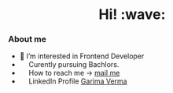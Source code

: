 <!-- ![badge](https://komarev.com/ghpvc/?username=Garima449)
![profileimage](assets/profile.png)
 -->
<h1 align='center'> Hi! :wave:</h1>

<!-- 
for images 
<img src="" style="height:14px" title=""> 
     
for anchor images 
<a href="" title=""><img src="" style="height:26px"></a>  
--->
### About me
- 👀 I’m interested in Frontend Developer
- <img src="https://d.newsweek.com/en/full/520858/supermoon-moon-smartphone-photo-picture.webp?w=737&f=3af9241c96b2332570de554b21c624e8.jpeg" style="height:14px"> Curently pursuing Bachlors.
- <img src="https://cdn4.iconfinder.com/data/icons/social-media-logos-6/512/112-gmail_email_mail-512.png" style="height:14px"> How to reach me -> [mail me](mailto:garimaverma@gmail.com)
- <img src="https://cdn-icons-png.flaticon.com/512/174/174857.png" style="height:14px"> LinkedIn Profile [Garima Verma](https://www.linkedin.com/in/garima-verma-146ab11b3/)
